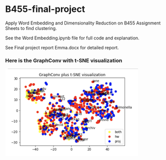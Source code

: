 # B455-final-project
Apply Word Embedding and Dimensionality Reduction on B455 Assignment Sheets to find clustering.

See the Word Embedding.ipynb file for full code and explanation.

See Final project report Emma.docx for detailed report.

### Here is the GraphConv with t-SNE visualization
<img width="425" src="GraphConv with t-SNE.png">

